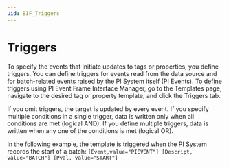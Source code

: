 ```yaml
---
uid: BIF_Triggers
---
```


# Triggers

To specify the events that initiate updates to tags or properties, you define triggers. You can define triggers for events read from the data source and for batch-related events raised by the PI System itself (PI Events). To define triggers using PI Event Frame Interface Manager, go to the Templates page, navigate to the desired tag or property template, and click the Triggers tab.

If you omit triggers, the target is updated by every event. If you specify multiple conditions in a single trigger, data is written only when all conditions are met (logical AND). If you define multiple triggers, data is written when any one of the conditions is met (logical OR).

In the following example, the template is triggered when the PI System records the start of a batch: `[Event,value="PIEVENT"] [Descript, value="BATCH"] [Pval, value="START"]`

